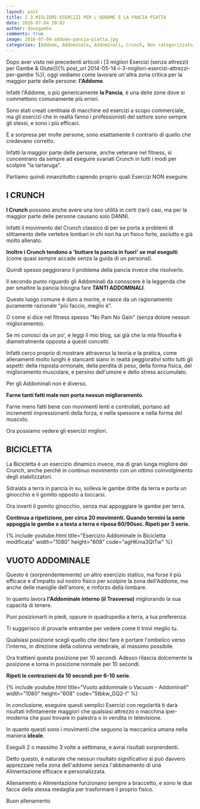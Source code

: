 ```yaml
---
layout: post
title: I 3 MIGLIORI ESERCIZI PER L'ADDOME E LA PANCIA PIATTA
date: 2016-07-04 20:02
author: davegamba
comments: true
image: 2016-07-04-addome-pancia-piatta.jpg
categories: [Addome, Addominale, Addominali, Crunch, Non categorizzato, pancia, Pancia piatta, Plank]
---
```


Dopo aver visto nei precedenti articoli i [3 migliori Esercizi (senza attrezzi) per Gambe & Glutei]({% post_url 2014-05-14-i-3-migliori-esercizi-attrezzi-per-gambe %}), oggi vediamo come lavorare un'altra zona critica per la maggior parte delle persone: **l'Addome**.

Infatti l'Addome, o più genericamente **la Pancia**, è una delle zone dove si commettono comunamente più errori.

Sono stati creati centinaia di macchine ed esercizi a scopo commerciale, ma gli esercizi che in realtà fanno i professionisti del settore sono sempre gli stessi, e sono i più efficaci.

E a sorpresa per molte persone, sono esattamente il contrario di quello che credevano corretto.

Infatti la maggior parte delle persone, anche veterane nel fitness, si concentrano da sempre ad eseguire svariati Crunch in tutti i modi per scolpire "la tartaruga".

Partiamo quindi innanzitutto capendo proprio quali Esercizi NON eseguire.

I CRUNCH
--------

**I Crunch** possono anche avere una loro utilità in certi (rari) casi, ma per la maggior parte delle persone causano solo DANNI.

Infatti il movimento del Crunch classico di per se porta a problemi di slittamento delle vertebre lombari in chi non ha un fisico forte, asciutto e già molto allenato.

**Inoltre i Crunch tendono a 'buttare la pancia in fuori' se mal eseguiti** (come quasi sempre accade senza la guida di un personal).

Quindi spesso peggiorano il problema della pancia invece che risolverlo.

Il secondo punto riguardo gli Addominali da conoscere è la leggenda che per smaltire la pancia bisogna fare **TANTI ADDOMINALI**.

Questo luogo comune è duro a morire, e nasce da un ragionamento puramente razionale "più faccio, meglio è".

O come si dice nel fitness spesso "No Pain No Gain" (senza dolore nessun miglioramento).

Se mi conosci da un po', e leggi il mio blog, sai già che la mia filosofia è diametralmente opposta a questi concetti.

Infatti cerco proprio di mostrare attraverso la teoria e la pratica, come allenamenti molto lunghi è stancanti siano in realtà peggiorativi sotto tutti gli aspetti: della risposta ormonale, della perdita di peso, della forma fisica, del miglioramento muscolare, e persino dell'umore e dello stress accumulato.

Per gli Addominali non è diverso.

**Farne tanti fatti male non porta nessun miglioramento**.

Farne meno fatti bene con movimenti lenti e controllati, portano ad incrementi impressionanti della forza, e nella spessore e nella forma del muscolo.

Ora possiamo vedere gli esercizi migliori.

BICICLETTA
----------

La Bicicletta è un esercizio dinamico invece, ma di gran lunga migliore dei Crunch, anche perchè in continuo movimento con un ottimo coinvolgimento degli stabilizzatori.

Sdraiata a terra in pancia in su, solleva le gambe dritte da terra e porta un ginocchio e il gomito opposto a toccarsi.

Ora inverti il gomito ginocchio, senza mai appoggiare le gambe per terra.

**Continua a ripetizione, per circa 20 movimenti. Quando termini la serie appoggia le gambe e a testa a terra e riposa 60/90sec. Ripeti per 3 serie.**

{% include youtube.html title="Esercizio Addominale in Bicicletta modificata" width="1080" height="608" code="agHKma3QtTw" %}

VUOTO ADDOMINALE
----------------

Questo è (sorprendentemente) un altro esercizio statico, ma forse il più efficace e d'impatto sul nostro fisico per scolpire la zona dell'Addome, ma anche delle maniglie dell'amore, e rinforzo della lombare.

In quanto lavora **l'Addominale interno (il Trasverso)** migliorando la sua capacità di tenere.

Puoi posizionarti in piedi, oppure in quadrupedia a terra, a tua preferenza.

Ti suggerisco di provarle entrambe per vedere come ti trovi meglio tu.

Qualsiasi posizione scegli quello che devi fare è portare l'ombelico verso l'interno, in direzione della colonna vertebrale, al massimo possibile.

Ora trattieni questa posizione per 10 secondi. Adesso rilascia dolcemente la posizione e torna in posizione normale per 10 secondi.

**Ripeti le contrazioni da 10 secondi per 6-10 serie.**

{% include youtube.html title="Vuoto addominale o Vacuum - Addominali" width="1080" height="608" code="5tbkw_GQ2-I" %}

In conclusione, eseguire questi semplici Esercizi con regolarità ti darà risultati infintamente maggiori che qualsiasi attrezzo o macchina iper-moderna che puoi trovare in palestra o in vendita in televisione.

In quanto questi sono i movimenti che seguono la meccanica umana nella maniera **ideale**.

Eseguili 2 o massimo 3 volte a settimana, e avrai risultati sorprendenti.

Detto questo, è naturale che nessun risultato significativo si può davvero apprezzare nella zona dell'addome senza l'abbinamento di una Alimentazione efficace e personalizzata.

Allenamento e Alimentazione funzionano sempre a braccetto, e sono le due facce della stessa medaglia per trasformare il proprio fisico.

Buon allenamento